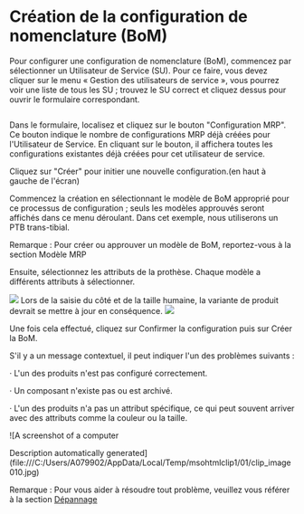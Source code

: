 # Création de la configuration de nomenclature (BoM)

Pour configurer une configuration de nomenclature (BoM), commencez par sélectionner un Utilisateur de Service (SU). Pour ce faire, vous devez cliquer sur le menu « Gestion des utilisateurs de service », vous pourrez voir une liste de tous les SU ; trouvez le SU correct et cliquez dessus pour ouvrir le formulaire correspondant.

<figure><img src="https://2479359880-files.gitbook.io/~/files/v0/b/gitbook-x-prod.appspot.com/o/spaces%2FnTWGcVv7ikvz7HIC0Dby%2Fuploads%2FkSi4mn2vJG9PrOqtR1KM%2Fimage.png?alt=media&#x26;token=0a972508-1a71-4cc8-92f7-ab5fb08b1ad5" alt=""><figcaption></figcaption></figure>

Dans le formulaire, localisez et cliquez sur le bouton "Configuration MRP". Ce bouton indique le nombre de configurations MRP déjà créées pour l'Utilisateur de Service. En cliquant sur le bouton, il affichera toutes les configurations existantes déjà créées pour cet utilisateur de service.

Cliquez sur "Créer" pour initier une nouvelle configuration.(en haut à gauche de l'écran)

Commencez la création en sélectionnant le modèle de BoM approprié pour ce processus de configuration ; seuls les modèles approuvés seront affichés dans ce menu déroulant. Dans cet exemple, nous utiliserons un PTB trans-tibial.

Remarque : Pour créer ou approuver un modèle de BoM, reportez-vous à la section Modèle MRP



Ensuite, sélectionnez les attributs de la prothèse. Chaque modèle a différents attributs à sélectionner.

![](file:///C:/Users/A079902/AppData/Local/Temp/msohtmlclip1/01/clip_image006.jpg) Lors de la saisie du côté et de la taille humaine, la variante de produit devrait se mettre à jour en conséquence. ![](file:///C:/Users/A079902/AppData/Local/Temp/msohtmlclip1/01/clip_image008.jpg)

Une fois cela effectué, cliquez sur Confirmer la configuration puis sur Créer la BoM.

S'il y a un message contextuel, il peut indiquer l'un des problèmes suivants :

·       L'un des produits n'est pas configuré correctement.

·       Un composant n'existe pas ou est archivé.

·       L'un des produits n'a pas un attribut spécifique, ce qui peut souvent arriver avec des attributs comme la couleur ou la taille.

![A screenshot of a computer

Description automatically generated](file:///C:/Users/A079902/AppData/Local/Temp/msohtmlclip1/01/clip_image010.jpg)

Remarque : Pour vous aider à résoudre tout problème, veuillez vous référer à la section [Dépannage](../../../depannage-et-faq)
